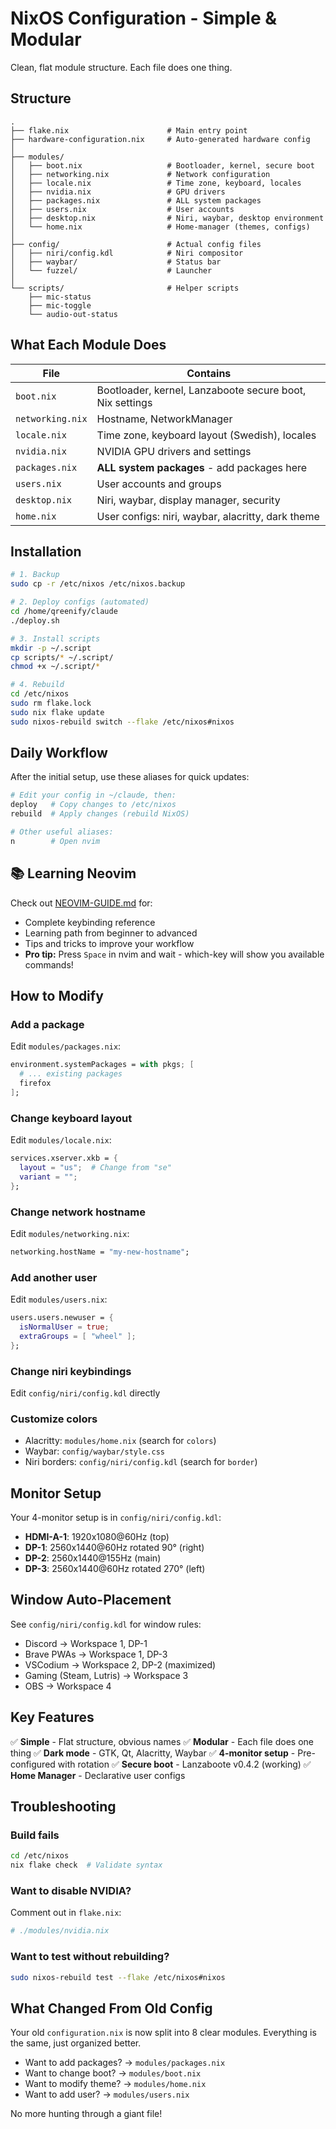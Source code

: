 # NixOS Configuration - Simple & Modular

Clean, flat module structure. Each file does one thing.

## Structure

```
.
├── flake.nix                      # Main entry point
├── hardware-configuration.nix     # Auto-generated hardware config
│
├── modules/
│   ├── boot.nix                   # Bootloader, kernel, secure boot
│   ├── networking.nix             # Network configuration
│   ├── locale.nix                 # Time zone, keyboard, locales
│   ├── nvidia.nix                 # GPU drivers
│   ├── packages.nix               # ALL system packages
│   ├── users.nix                  # User accounts
│   ├── desktop.nix                # Niri, waybar, desktop environment
│   └── home.nix                   # Home-manager (themes, configs)
│
├── config/                        # Actual config files
│   ├── niri/config.kdl            # Niri compositor
│   ├── waybar/                    # Status bar
│   └── fuzzel/                    # Launcher
│
└── scripts/                       # Helper scripts
    ├── mic-status
    ├── mic-toggle
    └── audio-out-status
```

## What Each Module Does

| File | Contains |
|------|----------|
| `boot.nix` | Bootloader, kernel, Lanzaboote secure boot, Nix settings |
| `networking.nix` | Hostname, NetworkManager |
| `locale.nix` | Time zone, keyboard layout (Swedish), locales |
| `nvidia.nix` | NVIDIA GPU drivers and settings |
| `packages.nix` | **ALL system packages** - add packages here |
| `users.nix` | User accounts and groups |
| `desktop.nix` | Niri, waybar, display manager, security |
| `home.nix` | User configs: niri, waybar, alacritty, dark theme |

## Installation

```bash
# 1. Backup
sudo cp -r /etc/nixos /etc/nixos.backup

# 2. Deploy configs (automated)
cd /home/qreenify/claude
./deploy.sh

# 3. Install scripts
mkdir -p ~/.script
cp scripts/* ~/.script/
chmod +x ~/.script/*

# 4. Rebuild
cd /etc/nixos
sudo rm flake.lock
sudo nix flake update
sudo nixos-rebuild switch --flake /etc/nixos#nixos
```

## Daily Workflow

After the initial setup, use these aliases for quick updates:

```bash
# Edit your config in ~/claude, then:
deploy   # Copy changes to /etc/nixos
rebuild  # Apply changes (rebuild NixOS)

# Other useful aliases:
n        # Open nvim
```

## 📚 Learning Neovim

Check out [NEOVIM-GUIDE.md](NEOVIM-GUIDE.md) for:
- Complete keybinding reference
- Learning path from beginner to advanced
- Tips and tricks to improve your workflow
- **Pro tip:** Press `Space` in nvim and wait - which-key will show you available commands!

## How to Modify

### Add a package
Edit `modules/packages.nix`:
```nix
environment.systemPackages = with pkgs; [
  # ... existing packages
  firefox
];
```

### Change keyboard layout
Edit `modules/locale.nix`:
```nix
services.xserver.xkb = {
  layout = "us";  # Change from "se"
  variant = "";
};
```

### Change network hostname
Edit `modules/networking.nix`:
```nix
networking.hostName = "my-new-hostname";
```

### Add another user
Edit `modules/users.nix`:
```nix
users.users.newuser = {
  isNormalUser = true;
  extraGroups = [ "wheel" ];
};
```

### Change niri keybindings
Edit `config/niri/config.kdl` directly

### Customize colors
- Alacritty: `modules/home.nix` (search for `colors`)
- Waybar: `config/waybar/style.css`
- Niri borders: `config/niri/config.kdl` (search for `border`)

## Monitor Setup

Your 4-monitor setup is in `config/niri/config.kdl`:
- **HDMI-A-1**: 1920x1080@60Hz (top)
- **DP-1**: 2560x1440@60Hz rotated 90° (right)
- **DP-2**: 2560x1440@155Hz (main)
- **DP-3**: 2560x1440@60Hz rotated 270° (left)

## Window Auto-Placement

See `config/niri/config.kdl` for window rules:
- Discord → Workspace 1, DP-1
- Brave PWAs → Workspace 1, DP-3
- VSCodium → Workspace 2, DP-2 (maximized)
- Gaming (Steam, Lutris) → Workspace 3
- OBS → Workspace 4

## Key Features

✅ **Simple** - Flat structure, obvious names
✅ **Modular** - Each file does one thing
✅ **Dark mode** - GTK, Qt, Alacritty, Waybar
✅ **4-monitor setup** - Pre-configured with rotation
✅ **Secure boot** - Lanzaboote v0.4.2 (working)
✅ **Home Manager** - Declarative user configs

## Troubleshooting

### Build fails
```bash
cd /etc/nixos
nix flake check  # Validate syntax
```

### Want to disable NVIDIA?
Comment out in `flake.nix`:
```nix
# ./modules/nvidia.nix
```

### Want to test without rebuilding?
```bash
sudo nixos-rebuild test --flake /etc/nixos#nixos
```

## What Changed From Old Config

Your old `configuration.nix` is now split into 8 clear modules. Everything is the same, just organized better.

- Want to add packages? → `modules/packages.nix`
- Want to change boot? → `modules/boot.nix`
- Want to modify theme? → `modules/home.nix`
- Want to add user? → `modules/users.nix`

No more hunting through a giant file!
